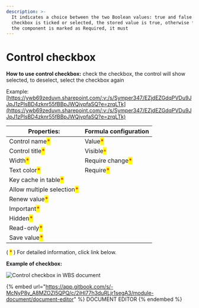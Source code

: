 ```yaml
---
description: >-
  It indicates a choice between the two Boolean values: true and false. If the
  checkbox is ticked or selected, the stored value is true, otherwise false. If
  the component is marked as Required, it must
---
```


# Control checkbox

**How to use control checkbox:** check the checkbox, the control will show selected, to deselect, select the checkbox again

Example: [https://ywb69zeduvn.sharepoint.com/:v:/s/Symper347/EZjdEZGdqPVDu9JJpJ1zPlsBD4zknr55fBBpJWQjvpfaSQ?e=zrqLTk](https://ywb69zeduvn.sharepoint.com/:v:/s/Symper347/EZjdEZGdqPVDu9JJpJ1zPlsBD4zknr55fBBpJWQjvpfaSQ?e=zrqLTk)

| Properties:                                                | Formula configuration                            |
| ---------------------------------------------------------- | ------------------------------------------------ |
| Control name<mark style="color:red;">\*</mark>             | Value<mark style="color:red;">\*</mark>          |
| Control title<mark style="color:red;">\*</mark>            | Visible<mark style="color:red;">`*`</mark>       |
| Width<mark style="color:red;">\*</mark>                    | Require change<mark style="color:red;">\*</mark> |
| Text color<mark style="color:red;">\*</mark>               | Require<mark style="color:red;">\*</mark>        |
| Key cache in table<mark style="color:red;">\*</mark>       |                                                  |
| Allow multiple selection<mark style="color:red;">\*</mark> |                                                  |
| Renew value<mark style="color:red;">\*</mark>              |                                                  |
| Important<mark style="color:red;">\*</mark>                |                                                  |
| Hidden<mark style="color:red;">\*</mark>                   |                                                  |
| Read-only<mark style="color:red;">\*</mark>                |                                                  |
| Save value<mark style="color:red;">\*</mark>               |                                                  |

( <mark style="color:red;">\*</mark> ) For detailed information, click link below.

**Example of checkbox:**

![Control checkbox in WBS document](<../../.gitbook/assets/image (122).png>)

{% embed url="https://app.gitbook.com/s/-McNyP8y_A8MZOZl5QPQ/c/2iHl77h3duRLjr1segA3/module-document/document-editor" %}
DOCUMENT EDITOR
{% endembed %}
